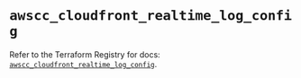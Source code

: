 # `awscc_cloudfront_realtime_log_config`

Refer to the Terraform Registry for docs: [`awscc_cloudfront_realtime_log_config`](https://registry.terraform.io/providers/hashicorp/awscc/0.70.0/docs/resources/cloudfront_realtime_log_config).

